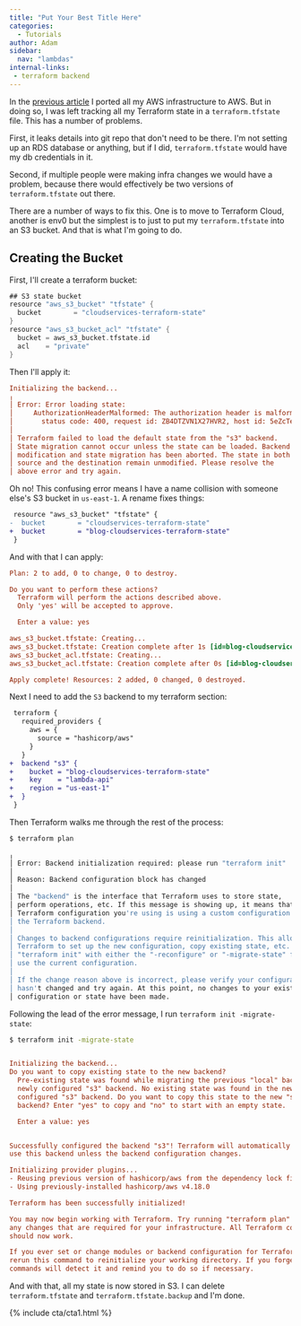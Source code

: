 ```yaml
---
title: "Put Your Best Title Here"
categories:
  - Tutorials
author: Adam
sidebar:
  nav: "lambdas"
internal-links:
 - terraform backend
---
```

In the [previous article](/blog/terraform-lambda/) I ported all my AWS infrastructure to AWS. But in doing so, I was left tracking all my Terraform state in a `terraform.tfstate` file. This has a number of problems.

First, it leaks details into git repo that don't need to be there. I'm not setting up an RDS database or anything, but if I did, `terraform.tfstate` would have my db credentials in it.

Second, if multiple people were making infra changes we would have a problem, because there would effectively be two versions of `terraform.tfstate` out there.

There are a number of ways to fix this. One is to move to Terraform Cloud, another is env0 but the simplest is to just to put my `terraform.tfstate` into an S3 bucket. And that is what I'm going to do.

## Creating the Bucket

First, I'll create a terraform bucket:

~~~{.groovy caption="main.tf"}
## S3 state bucket
resource "aws_s3_bucket" "tfstate" {
  bucket        = "cloudservices-terraform-state"
}
resource "aws_s3_bucket_acl" "tfstate" {
  bucket = aws_s3_bucket.tfstate.id
  acl    = "private"
}
~~~

Then I'll apply it:

~~~{.ini caption=">_"}
Initializing the backend...
╷
│ Error: Error loading state:
│     AuthorizationHeaderMalformed: The authorization header is malformed; the region 'us-east-1' is wrong; expecting 'eu-west-1'
│       status code: 400, request id: ZB4DTZVN1X27HVR2, host id: 5eZcTebhqUzdTjqRmONR5MWp6orwhKcxJrmdY8+9Y5w/lVZuni3uwmLgWUDtLgci/Tsj02DFAek=
│ 
│ Terraform failed to load the default state from the "s3" backend.
│ State migration cannot occur unless the state can be loaded. Backend
│ modification and state migration has been aborted. The state in both the
│ source and the destination remain unmodified. Please resolve the
│ above error and try again.
~~~

Oh no! This confusing error means I have a name collision with someone else's S3 bucket in `us-east-1`. A rename fixes things:

~~~{.diff caption="main.tf"}
 resource "aws_s3_bucket" "tfstate" {
-  bucket        = "cloudservices-terraform-state"
+  bucket        = "blog-cloudservices-terraform-state"
 }
~~~

And with that I can apply:

~~~{.ini caption="Output"}
Plan: 2 to add, 0 to change, 0 to destroy.

Do you want to perform these actions?
  Terraform will perform the actions described above.
  Only 'yes' will be accepted to approve.

  Enter a value: yes

aws_s3_bucket.tfstate: Creating...
aws_s3_bucket.tfstate: Creation complete after 1s [id=blog-cloudservices-terraform-state]
aws_s3_bucket_acl.tfstate: Creating...
aws_s3_bucket_acl.tfstate: Creation complete after 0s [id=blog-cloudservices-terraform-state,private]

Apply complete! Resources: 2 added, 0 changed, 0 destroyed.
~~~

Next I need to add the `S3` backend to my terraform section:

~~~{.diff caption="main.tf"}
 terraform {
   required_providers {
     aws = {
       source = "hashicorp/aws"
     }
   }
+  backend "s3" {
+    bucket = "blog-cloudservices-terraform-state"
+    key    = "lambda-api"
+    region = "us-east-1"
+  }
 }
~~~

Then Terraform walks me through the rest of the process:

~~~{.bash caption=">_"}
$ terraform plan
~~~

~~~{.bash caption=""}
╷
│ Error: Backend initialization required: please run "terraform init"
│ 
│ Reason: Backend configuration block has changed
│ 
│ The "backend" is the interface that Terraform uses to store state,
│ perform operations, etc. If this message is showing up, it means that the
│ Terraform configuration you're using is using a custom configuration for
│ the Terraform backend.
│ 
│ Changes to backend configurations require reinitialization. This allows
│ Terraform to set up the new configuration, copy existing state, etc. Please run
│ "terraform init" with either the "-reconfigure" or "-migrate-state" flags to
│ use the current configuration.
│ 
│ If the change reason above is incorrect, please verify your configuration
│ hasn't changed and try again. At this point, no changes to your existing
│ configuration or state have been made.
~~~

Following the lead of the error message, I run `terraform init -migrate-state`:

~~~{.bash caption=">_"}
$ terraform init -migrate-state
~~~

~~~{.ini caption=""}

Initializing the backend...
Do you want to copy existing state to the new backend?
  Pre-existing state was found while migrating the previous "local" backend to the
  newly configured "s3" backend. No existing state was found in the newly
  configured "s3" backend. Do you want to copy this state to the new "s3"
  backend? Enter "yes" to copy and "no" to start with an empty state.

  Enter a value: yes


Successfully configured the backend "s3"! Terraform will automatically
use this backend unless the backend configuration changes.

Initializing provider plugins...
- Reusing previous version of hashicorp/aws from the dependency lock file
- Using previously-installed hashicorp/aws v4.18.0

Terraform has been successfully initialized!

You may now begin working with Terraform. Try running "terraform plan" to see
any changes that are required for your infrastructure. All Terraform commands
should now work.

If you ever set or change modules or backend configuration for Terraform,
rerun this command to reinitialize your working directory. If you forget, other
commands will detect it and remind you to do so if necessary.
~~~

And with that, all my state is now stored in S3. I can delete `terraform.tfstate` and `terraform.tfstate.backup` and I'm done.

{% include cta/cta1.html %}
